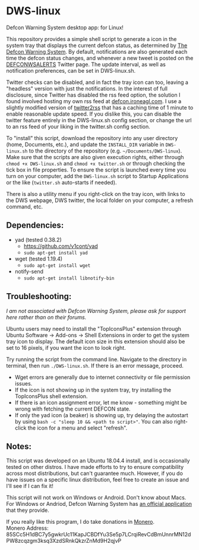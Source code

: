 # DWS-linux
Defcon Warning System desktop app: for Linux!

This repository provides a simple shell script to generate a icon in the system tray that displays the current defcon status, as determined by [The Defcon Warning System](https://defconwarningsystem.com/). By default, notifications are also generated each time the defcon status changes, and whenever a new tweet is posted on the [DEFCONWSALERTS](https://twitter.com/DEFCONWSALERTS) Twitter page.  The update interval, as well as notification preferences, can be set in DWS-linux.sh.  

Twitter checks can be disabled, and in fact the tray icon can too, leaving a "headless" version with just the notifications.  In the interest of full disclosure, since Twitter has disabled the rss feed option, the solution I found involved hosting my own rss feed at [defcon.ironeagl.com](https://defcon.ironeagl.com/dws-linux.xml).  I use a slightly modified version of [twitter2rss](https://github.com/n0madic/twitter2rss) that has a caching time of 1 minute to enable reasonable update speed.  If you dislike this, you can disable the twitter feature entirely in the DWS-linux.sh config section, or change the url to an rss feed of your liking in the twitter.sh config section.

To "install" this script, download the repository into any user directory (home, Documents, etc.), and update the `INSTALL_DIR` variable in `DWS-linux.sh` to the directory of the repository (e.g. `~/Documents/DWS-linux`).  Make sure that the scripts are also given execution rights, either through `chmod +x DWS-linux.sh` and `chmod +x twitter.sh` or through checking the tick box in file properties.  To ensure the script is launched every time you turn on your computer, add the `DWS-linux.sh` script to Startup Applications or the like (`twitter.sh` auto-starts if needed).  

There is also a utility menu if you right-click on the tray icon, with links to the DWS webpage, DWS twitter, the local folder on your computer, a refresh command, etc.

## Dependencies:
- yad (tested 0.38.2) 
  - https://github.com/v1cont/yad
  - `sudo apt-get install yad`
- wget (tested 1.19.4)
  - `sudo apt-get install wget`  
- notify-send
  - `sudo apt-get install libnotify-bin`

## Troubleshooting:
*I am not associated with Defcon Warning System, please ask for support here rather than on their forums.*

Ubuntu users may need to install the "TopIconsPlus" extension through Ubuntu Software -> Add-ons -> Shell Extensions in order to get the system tray icon to display.  The default icon size in this extension should also be set to 16 pixels, if you want the icon to look right.

Try running the script from the command line.  Navigate to the directory in terminal, then run `./DWS-linux.sh`.  If there is an error message, proceed.
- Wget errors are generally due to internet connectivity or file permission issues.
- If the icon is not showing up in the system tray, try installing the TopIconsPlus shell extension.
- If there is an icon assignment error, let me know - something might be wrong with fetching the current DEFCON state.
- If only the yad icon (a beaker) is showing up, try delaying the autostart by using `bash -c "sleep 10 && <path to script>"`.  You can also right-click the icon for a menu and select "refresh".

## Notes:
This script was developed on an Ubuntu 18.04.4 install, and is occasionally tested on other distros.  I have made efforts to try to ensure compatibility across most distributions, but can't guarantee much.  However, if you do have issues on a specific linux distribution, feel free to create an issue and I'll see if I can fix it!

This script will not work on Windows or Android.  Don't know about Macs.  For Windows or Andriod, Defcon Warning System has [an official application](https://defconwarningsystem.com/links-tools/#Applications) that they provide.



If you really like this program, I do take donations in [Monero](https://www.getmonero.org/).  
Monero Address: 85SCc5H1dBC7y5gwkrUc11KapJCBDfYu3Se5p7LCrqiRevCdBmUnnrMN12dPW8zcqzgm3ksq3XzdSRnkQkzrZnMd9H2qjvP
